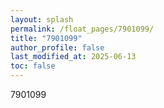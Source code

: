 ```yaml
---
layout: splash
permalink: /float_pages/7901099/
title: "7901099"
author_profile: false
last_modified_at: 2025-06-13
toc: false
---
```

 
7901099
